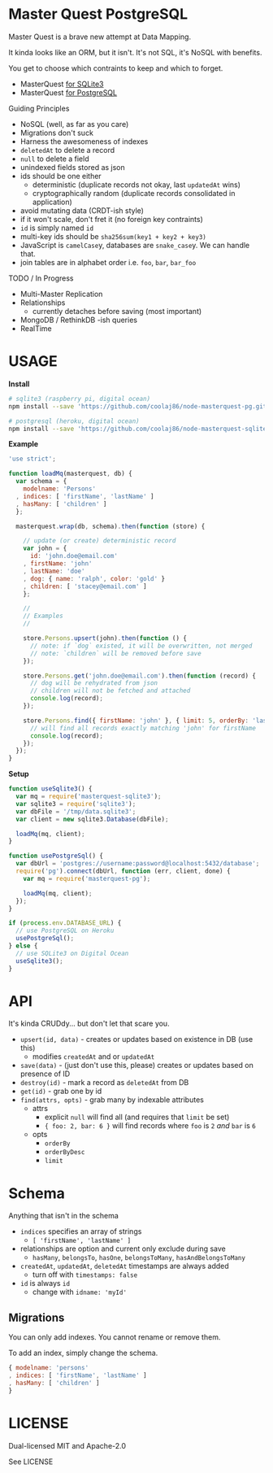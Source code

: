 Master Quest PostgreSQL
============

Master Quest is a brave new attempt at Data Mapping.

It kinda looks like an ORM, but it isn't. It's not SQL, it's NoSQL with benefits.

You get to choose which contraints to keep and which to forget.

* MasterQuest [for SQLite3](https://github.com/coolaj86/node-masterquest-sqlite3)
* MasterQuest [for PostgreSQL](https://github.com/coolaj86/node-masterquest-pg)

Guiding Principles

* NoSQL (well, as far as you care)
* Migrations don't suck
* Harness the awesomeness of indexes
* `deletedAt` to delete a record
* `null` to delete a field
* unindexed fields stored as json
* ids should be one either
  * deterministic (duplicate records not okay, last `updatedAt` wins)
  * cryptographically random (duplicate records consolidated in application)
* avoid mutating data (CRDT-ish style)
* if it won't scale, don't fret it (no foreign key contraints)
* `id` is simply named `id`
* multi-key ids should be `sha256sum(key1 + key2 + key3)`
* JavaScript is `camelCase`y, databases are `snake_case`y. We can handle that.
* join tables are in alphabet order i.e. `foo`, `bar`, `bar_foo`

TODO / In Progress

* Multi-Master Replication
* Relationships
  * currently detaches before saving (most important)
* MongoDB / RethinkDB -ish queries
* RealTime

USAGE
=====

**Install**

```bash
# sqlite3 (raspberry pi, digital ocean)
npm install --save 'https://github.com/coolaj86/node-masterquest-pg.git'

# postgresql (heroku, digital ocean)
npm install --save 'https://github.com/coolaj86/node-masterquest-sqlite3.git'
```

**Example**
```javascript
'use strict';

function loadMq(masterquest, db) {
  var schema = {
    modelname: 'Persons'
  , indices: [ 'firstName', 'lastName' ]
  , hasMany: [ 'children' ]
  };

  masterquest.wrap(db, schema).then(function (store) {

    // update (or create) deterministic record
    var john = {
      id: 'john.doe@email.com'
    , firstName: 'john'
    , lastName: 'doe'
    , dog: { name: 'ralph', color: 'gold' }
    , children: [ 'stacey@email.com' ]
    };

    //
    // Examples
    //

    store.Persons.upsert(john).then(function () {
      // note: if `dog` existed, it will be overwritten, not merged
      // note: `children` will be removed before save
    });

    store.Persons.get('john.doe@email.com').then(function (record) {
      // dog will be rehydrated from json
      // children will not be fetched and attached
      console.log(record);
    });

    store.Persons.find({ firstName: 'john' }, { limit: 5, orderBy: 'lastName' }).then(function (records) {
      // will find all records exactly matching 'john' for firstName
      console.log(record);
    });
  });
}
```

**Setup**
```javascript
function useSqlite3() {
  var mq = require('masterquest-sqlite3');
  var sqlite3 = require('sqlite3');
  var dbFile = '/tmp/data.sqlite3';
  var client = new sqlite3.Database(dbFile);

  loadMq(mq, client);
}

function usePostgreSql() {
  var dbUrl = 'postgres://username:password@localhost:5432/database';
  require('pg').connect(dbUrl, function (err, client, done) {
    var mq = require('masterquest-pg');

    loadMq(mq, client);
  });
}

if (process.env.DATABASE_URL) {
  // use PostgreSQL on Heroku
  usePostgreSql();
} else {
  // use SQLite3 on Digital Ocean
  useSqlite3();
}
```

API
===

It's kinda CRUDdy... but don't let that scare you.

* `upsert(id, data)` - creates or updates based on existence in DB (use this)
  * modifies `createdAt` and or `updatedAt`
* `save(data)` - (just don't use this, please) creates or updates based on presence of ID
* `destroy(id)` - mark a record as `deletedAt` from DB
* `get(id)` - grab one by id
* `find(attrs, opts)` - grab many by indexable attributes
  * attrs
    * explicit `null` will find all (and requires that `limit` be set)
    * `{ foo: 2, bar: 6 }` will find records where `foo` is `2` *and* `bar` is `6`
  * opts
    * `orderBy`
    * `orderByDesc`
    * `limit`

Schema
======

Anything that isn't in the schema

* `indices` specifies an array of strings
  * `[ 'firstName', 'lastName' ]`
* relationships are option and current only exclude during save
  * `hasMany`, `belongsTo`, `hasOne`, `belongsToMany`, `hasAndBelongsToMany`
* `createdAt`, `updatedAt`, `deletedAt` timestamps are always added
  * turn off with `timestamps: false`
* `id` is always `id`
  * change with `idname: 'myId'`

Migrations
----------

You can only add indexes. You cannot rename or remove them.

To add an index, simply change the schema.

```javascript
{ modelname: 'persons'
, indices: [ 'firstName', 'lastName' ]
, hasMany: [ 'children' ]
}
```

LICENSE
=======

Dual-licensed MIT and Apache-2.0

See LICENSE
